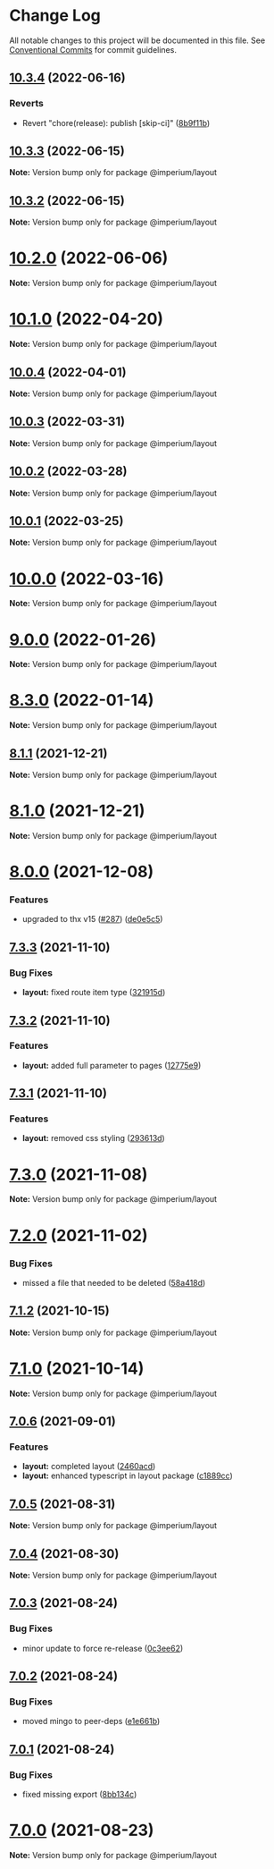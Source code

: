 # Change Log

All notable changes to this project will be documented in this file.
See [Conventional Commits](https://conventionalcommits.org) for commit guidelines.

## [10.3.4](https://github.com/darkadept/imperium/compare/v10.3.3...v10.3.4) (2022-06-16)


### Reverts

* Revert "chore(release): publish [skip-ci]" ([8b9f11b](https://github.com/darkadept/imperium/commit/8b9f11b73ae0538e8a2318951edbb46f8cf6c094))





## [10.3.3](https://github.com/darkadept/imperium/compare/v10.3.2...v10.3.3) (2022-06-15)

**Note:** Version bump only for package @imperium/layout





## [10.3.2](https://github.com/darkadept/imperium/compare/v10.3.1...v10.3.2) (2022-06-15)

**Note:** Version bump only for package @imperium/layout





# [10.2.0](https://github.com/darkadept/imperium/compare/v10.1.2...v10.2.0) (2022-06-06)

**Note:** Version bump only for package @imperium/layout





# [10.1.0](https://github.com/darkadept/imperium/compare/v10.0.7...v10.1.0) (2022-04-20)

**Note:** Version bump only for package @imperium/layout





## [10.0.4](https://github.com/darkadept/imperium/compare/v10.0.3...v10.0.4) (2022-04-01)

**Note:** Version bump only for package @imperium/layout





## [10.0.3](https://github.com/darkadept/imperium/compare/v10.0.2...v10.0.3) (2022-03-31)

**Note:** Version bump only for package @imperium/layout





## [10.0.2](https://github.com/darkadept/imperium/compare/v10.0.1...v10.0.2) (2022-03-28)

**Note:** Version bump only for package @imperium/layout





## [10.0.1](https://github.com/darkadept/imperium/compare/v10.0.0...v10.0.1) (2022-03-25)

**Note:** Version bump only for package @imperium/layout





# [10.0.0](https://github.com/darkadept/imperium/compare/v9.0.0...v10.0.0) (2022-03-16)

**Note:** Version bump only for package @imperium/layout





# [9.0.0](https://github.com/darkadept/imperium/compare/v8.3.0...v9.0.0) (2022-01-26)

**Note:** Version bump only for package @imperium/layout





# [8.3.0](https://github.com/darkadept/imperium/compare/v8.2.1...v8.3.0) (2022-01-14)

**Note:** Version bump only for package @imperium/layout





## [8.1.1](https://github.com/darkadept/imperium/compare/v8.1.0...v8.1.1) (2021-12-21)

**Note:** Version bump only for package @imperium/layout





# [8.1.0](https://github.com/darkadept/imperium/compare/v8.0.0...v8.1.0) (2021-12-21)

**Note:** Version bump only for package @imperium/layout





# [8.0.0](https://github.com/darkadept/imperium/compare/v7.3.5...v8.0.0) (2021-12-08)


### Features

* upgraded to thx v15 ([#287](https://github.com/darkadept/imperium/issues/287)) ([de0e5c5](https://github.com/darkadept/imperium/commit/de0e5c57f6e6ac6b130439c01b5b5a9a26771d27))





## [7.3.3](https://github.com/darkadept/imperium/compare/v7.3.2...v7.3.3) (2021-11-10)


### Bug Fixes

* **layout:** fixed route item type ([321915d](https://github.com/darkadept/imperium/commit/321915db159affa2a080623ff88d3dc8c430c218))





## [7.3.2](https://github.com/darkadept/imperium/compare/v7.3.1...v7.3.2) (2021-11-10)


### Features

* **layout:** added full parameter to pages ([12775e9](https://github.com/darkadept/imperium/commit/12775e98fef16dc502d9189d5678d2fc27d0415a))





## [7.3.1](https://github.com/darkadept/imperium/compare/v7.3.0...v7.3.1) (2021-11-10)


### Features

* **layout:** removed css styling ([293613d](https://github.com/darkadept/imperium/commit/293613df8c603e0b4875e06944cdde9f415ff7e8))





# [7.3.0](https://github.com/darkadept/imperium/compare/v7.2.0...v7.3.0) (2021-11-08)

**Note:** Version bump only for package @imperium/layout





# [7.2.0](https://github.com/darkadept/imperium/compare/v7.1.8...v7.2.0) (2021-11-02)


### Bug Fixes

* missed a file that needed to be deleted ([58a418d](https://github.com/darkadept/imperium/commit/58a418db0527d96543267e438dd23f57d15b5a71))





## [7.1.2](https://github.com/darkadept/imperium/compare/v7.1.1...v7.1.2) (2021-10-15)

**Note:** Version bump only for package @imperium/layout





# [7.1.0](https://github.com/darkadept/imperium/compare/v7.0.6...v7.1.0) (2021-10-14)

**Note:** Version bump only for package @imperium/layout





## [7.0.6](https://github.com/darkadept/imperium/compare/v7.0.5...v7.0.6) (2021-09-01)


### Features

* **layout:** completed layout ([2460acd](https://github.com/darkadept/imperium/commit/2460acd449566cc108852aa781a674378caef004))
* **layout:** enhanced typescript in layout package ([c1889cc](https://github.com/darkadept/imperium/commit/c1889cc0e51f69dbcd376cbb98ebcf111daa8ca0))





## [7.0.5](https://github.com/darkadept/imperium/compare/v7.0.4...v7.0.5) (2021-08-31)

**Note:** Version bump only for package @imperium/layout





## [7.0.4](https://github.com/darkadept/imperium/compare/v7.0.3...v7.0.4) (2021-08-30)

**Note:** Version bump only for package @imperium/layout





## [7.0.3](https://github.com/darkadept/imperium/compare/v7.0.2...v7.0.3) (2021-08-24)


### Bug Fixes

* minor update to force re-release ([0c3ee62](https://github.com/darkadept/imperium/commit/0c3ee6206a4d14be6547e8381aab6b41c14dbb1a))





## [7.0.2](https://github.com/darkadept/imperium/compare/v7.0.1...v7.0.2) (2021-08-24)


### Bug Fixes

* moved mingo to peer-deps ([e1e661b](https://github.com/darkadept/imperium/commit/e1e661bb1caecaed94f5eb863331d32ff0682e75))





## [7.0.1](https://github.com/darkadept/imperium/compare/v7.0.0...v7.0.1) (2021-08-24)


### Bug Fixes

* fixed missing export ([8bb134c](https://github.com/darkadept/imperium/commit/8bb134cdb40739ecdd2c6d32d870668f169f53dd))





# [7.0.0](https://github.com/darkadept/imperium/compare/v6.2.1...v7.0.0) (2021-08-23)

**Note:** Version bump only for package @imperium/layout
